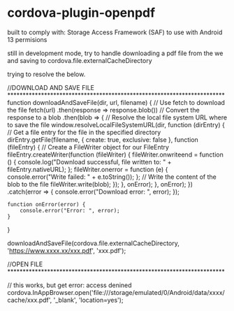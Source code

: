 # cordova-plugin-openpdf

built to comply with: Storage Access Framework (SAF)
to use with Android 13 permisions

still in development mode, try to handle downloading a pdf file from the we and saving to cordova.file.externalCacheDirectory

trying to resolve the below.

//DOWNLOAD AND SAVE FILE ***********************************************************************
function downloadAndSaveFile(dir, url, filename) {
    // Use fetch to download the file
    fetch(url)
        .then(response => response.blob()) // Convert the response to a blob
        .then(blob => {
            // Resolve the local file system URL where to save the file
            window.resolveLocalFileSystemURL(dir, function (dirEntry) {
                // Get a file entry for the file in the specified directory
                dirEntry.getFile(filename, { create: true, exclusive: false }, function (fileEntry) {
                    // Create a FileWriter object for our FileEntry
                    fileEntry.createWriter(function (fileWriter) {
                        fileWriter.onwriteend = function () {
                            console.log("Download successful, file written to: " + fileEntry.nativeURL);
                        };
                        fileWriter.onerror = function (e) {
                            console.error("Write failed: " + e.toString());
                        };
                        // Write the content of the blob to the file
                        fileWriter.write(blob);
                    });
                }, onError);
            }, onError);
        })
        .catch(error => {
            console.error("Download error: ", error);
        });

    function onError(error) {
        console.error("Error: ", error);
    }
}

downloadAndSaveFile(cordova.file.externalCacheDirectory, 'https://www.xxxx.xx/xxx.pdf', 'xxx.pdf');

//OPEN FILE ***********************************************************************

// this works, but get error: access denined
cordova.InAppBrowser.open('file:///storage/emulated/0/Android/data/xxxx/cache/xxx.pdf', '_blank', 'location=yes');

